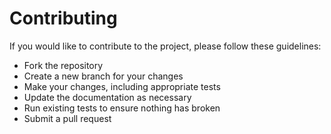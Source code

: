 # Contributing

If you would like to contribute to the project, please follow these guidelines:

- Fork the repository
- Create a new branch for your changes
- Make your changes, including appropriate tests
- Update the documentation as necessary
- Run existing tests to ensure nothing has broken
- Submit a pull request
